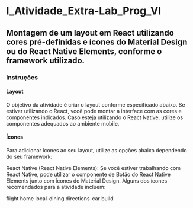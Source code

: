# I_Atividade_Extra-Lab_Prog_VI

## Montagem de um layout em React utilizando cores pré-definidas e ícones do Material Design ou do React Native Elements, conforme o framework utilizado.

### Instruções

#### Layout
O objetivo da atividade é criar o layout conforme especificado abaixo. Se estiver utilizando o React, você pode montar a interface com as cores e componentes indicados. Caso esteja utilizando o React Native, utilize os componentes adequados ao ambiente mobile.

#### Ícones
Para adicionar ícones ao seu layout, utilize as opções abaixo dependendo do seu framework:

React Native (React Native Elements): Se você estiver trabalhando com React Native, pode utilizar o componente de Botão do React Native Elements junto com ícones do Material Design. Alguns dos ícones recomendados para a atividade incluem:

flight
home
local-dining
directions-car
build
